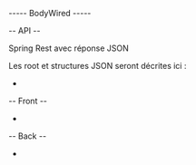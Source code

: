 ----- BodyWired -----

-- API --

Spring Rest avec réponse JSON

Les root et structures JSON seront décrites ici :

-

-- Front --

-

-- Back --

-
